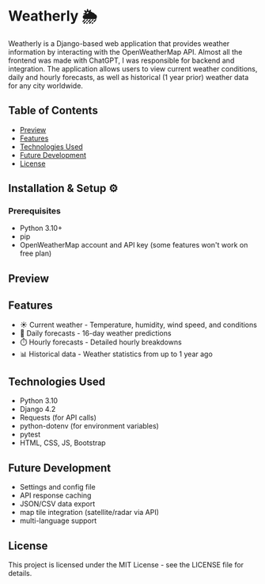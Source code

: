# Weatherly 🌦️

Weatherly is a Django-based web application that provides weather information by interacting with the OpenWeatherMap API. 
Almost all the frontend was made with ChatGPT, I was responsible for backend and integration.
The application allows users to view current weather conditions, daily and hourly forecasts, as well as historical (1 year prior) weather data for any city worldwide.

## Table of Contents
- [Preview](#Preview)
- [Features](#features)
- [Technologies Used](#technologies-used)
- [Future Development](#future-development)
- [License](#license)

## Installation & Setup ⚙️

### Prerequisites
- Python 3.10+
- pip 
- OpenWeatherMap account and API key (some features won't work on free plan)

## Preview

## Features
 - ☀️ Current weather - Temperature, humidity, wind speed, and conditions
 - 📅 Daily forecasts - 16-day weather predictions
 - ⏱️ Hourly forecasts - Detailed hourly breakdowns
 - 📊 Historical data - Weather statistics from up to 1 year ago


## Technologies Used

- Python 3.10
- Django 4.2
- Requests (for API calls)
- python-dotenv (for environment variables)
- pytest
- HTML, CSS, JS, Bootstrap

## Future Development
- Settings and config file
- API response caching
- JSON/CSV data export
- map tile integration (satellite/radar via API)
- multi-language support


## License

This project is licensed under the MIT License - see the LICENSE file for details.

